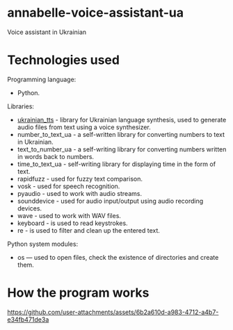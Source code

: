 # annabelle-voice-assistant-ua
Voice assistant in Ukrainian

# Technologies used
Programming language:
* Python.
  
Libraries:
* <a href = "https://github.com/robinhad/ukrainian-tts">ukrainian_tts</a> - library for Ukrainian language synthesis, used to generate audio files from text using a voice synthesizer.
* number_to_text_ua - a self-written library for converting numbers to text in Ukrainian.
* text_to_number_ua - a self-writing library for converting numbers written in words back to numbers.
* time_to_text_ua - self-writing library for displaying time in the form of text.
* rapidfuzz - used for fuzzy text comparison.
* vosk - used for speech recognition.
* pyaudio - used to work with audio streams.
* sounddevice - used for audio input/output using audio recording devices.
* wave - used to work with WAV files.
* keyboard - is used to read keystrokes.
* re - is used to filter and clean up the entered text.

Python system modules:
* os — used to open files, check the existence of directories and create them.

# How the program works
https://github.com/user-attachments/assets/6b2a610d-a983-4712-a4b7-e34fb471de3a
